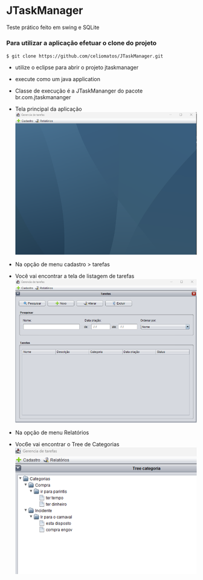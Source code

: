 # JTaskManager
Teste prático feito em swing e SQLite

### Para utilizar a aplicação efetuar o clone do projeto

```
$ git clone https://github.com/celiomatos/JTaskManager.git
```

- utilize o eclipse para abrir o projeto jtaskmanager
- execute como um java application
- Classe de execução é a JTaskMananger do pacote br.com.jtaskmananger

- Tela principal da aplicação
![alt text](img_menu.png)

- Na opção de menu cadastro > tarefas 
- Você vai encontrar a tela de listagem de tarefas
![alt text](img_tarefas.png)

- Na opção de menu Relatórios
- Voc6e vai encontrar o Tree de Categorias
![alt text](img_tree.png)
